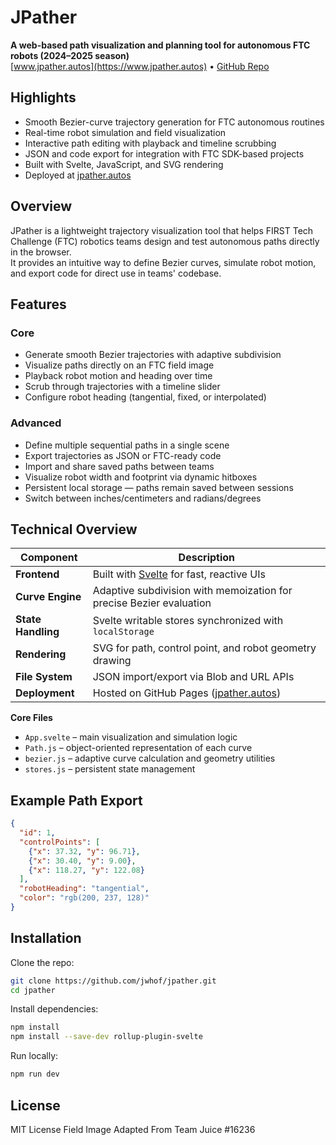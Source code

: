 # JPather

**A web-based path visualization and planning tool for autonomous FTC robots (2024–2025 season)**  
[www.jpather.autos](https://www.jpather.autos) • [GitHub Repo](https://github.com/jwhof/jpather)


## Highlights

- Smooth Bezier-curve trajectory generation for FTC autonomous routines  
- Real-time robot simulation and field visualization  
- Interactive path editing with playback and timeline scrubbing  
- JSON and code export for integration with FTC SDK-based projects  
- Built with Svelte, JavaScript, and SVG rendering  
- Deployed at [jpather.autos](https://www.jpather.autos)

## Overview

JPather is a lightweight trajectory visualization tool that helps FIRST Tech Challenge (FTC) robotics teams design and test autonomous paths directly in the browser.  
It provides an intuitive way to define Bezier curves, simulate robot motion, and export code for direct use in teams' codebase.


## Features

### Core

- Generate smooth Bezier trajectories with adaptive subdivision  
- Visualize paths directly on an FTC field image  
- Playback robot motion and heading over time  
- Scrub through trajectories with a timeline slider  
- Configure robot heading (tangential, fixed, or interpolated)

### Advanced

- Define multiple sequential paths in a single scene  
- Export trajectories as JSON or FTC-ready code  
- Import and share saved paths between teams  
- Visualize robot width and footprint via dynamic hitboxes  
- Persistent local storage — paths remain saved between sessions  
- Switch between inches/centimeters and radians/degrees  


## Technical Overview

| Component | Description |
|------------|-------------|
| **Frontend** | Built with [Svelte](https://svelte.dev) for fast, reactive UIs |
| **Curve Engine** | Adaptive subdivision with memoization for precise Bezier evaluation |
| **State Handling** | Svelte writable stores synchronized with `localStorage` |
| **Rendering** | SVG for path, control point, and robot geometry drawing |
| **File System** | JSON import/export via Blob and URL APIs |
| **Deployment** | Hosted on GitHub Pages ([jpather.autos](https://www.jpather.autos)) |

**Core Files**

- `App.svelte` – main visualization and simulation logic  
- `Path.js` – object-oriented representation of each curve  
- `bezier.js` – adaptive curve calculation and geometry utilities  
- `stores.js` – persistent state management  


## Example Path Export

```json
{
  "id": 1,
  "controlPoints": [
    {"x": 37.32, "y": 96.71},
    {"x": 30.40, "y": 9.00},
    {"x": 118.27, "y": 122.08}
  ],
  "robotHeading": "tangential",
  "color": "rgb(200, 237, 128)"
}
```


## Installation
Clone the repo:
```bash
git clone https://github.com/jwhof/jpather.git
cd jpather
```
Install dependencies:
```bash
npm install
npm install --save-dev rollup-plugin-svelte
```
Run locally:
```bash
npm run dev
```

## License

MIT License
Field Image Adapted From Team Juice #16236
